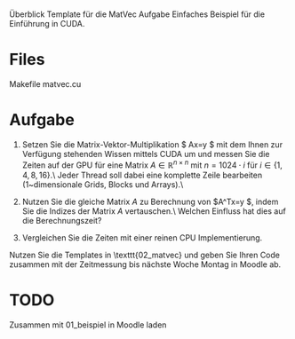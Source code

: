 #
Überblick
Template für die MatVec Aufgabe
Einfaches Beispiel für die Einführung in CUDA. 

# Files
Makefile
matvec.cu

# Aufgabe
1. Setzen Sie die Matrix-Vektor-Multiplikation
  $ Ax=y $ mit dem Ihnen zur Verfügung stehenden Wissen mittels CUDA um und messen
 Sie die Zeiten auf der GPU für eine Matrix $A\in \mathbb{R}^{n\times n}$ mit $n=1024 \cdot i$ für $i\in\{1,4,8,16\}$.\\
 Jeder Thread soll dabei eine komplette Zeile bearbeiten (1~dimensionale Grids, Blocks und Arrays).\\

2. Nutzen Sie die gleiche Matrix $A$ zu Berechnung von
  $A^Tx=y $, indem Sie die Indizes der Matrix $A$ vertauschen.\\
 Welchen Einfluss hat dies auf die Berechnungszeit?
 
3. Vergleichen Sie die Zeiten mit einer reinen CPU Implementierung.

Nutzen Sie die Templates in \texttt{02\_matvec} und geben Sie Ihren Code zusammen mit der Zeitmessung bis nächste Woche Montag in Moodle ab.


# TODO
Zusammen mit 01_beispiel in Moodle laden

